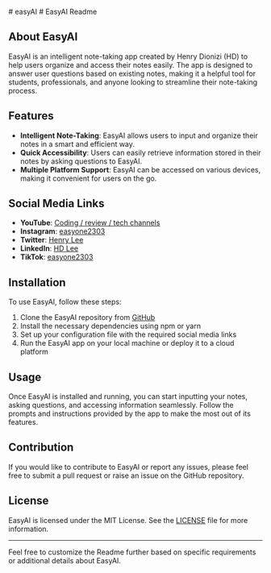 #   e a s y A I 
 # EasyAI Readme

## About EasyAI

EasyAI is an intelligent note-taking app created by Henry Dionizi (HD) to help users organize and access their notes easily. The app is designed to answer user questions based on existing notes, making it a helpful tool for students, professionals, and anyone looking to streamline their note-taking process.

## Features

- **Intelligent Note-Taking**: EasyAI allows users to input and organize their notes in a smart and efficient way.
- **Quick Accessibility**: Users can easily retrieve information stored in their notes by asking questions to EasyAI.
- **Multiple Platform Support**: EasyAI can be accessed on various devices, making it convenient for users on the go.

## Social Media Links

- **YouTube**: [Coding / review / tech channels](https://www.youtube.com/channel/UCYh2FkcoTc0fuJaba5Ysu2Q)
- **Instagram**: [easyone2303](https://www.instagram.com/easyone2303/)
- **Twitter**: [Henry Lee](https://twitter.com/Henrylee_hd)
- **LinkedIn**: [HD Lee](https://www.linkedin.com/in/hd-lee-99897924b/)
- **TikTok**: [easyone2303](https://www.tiktok.com/@easyone2303)

## Installation

To use EasyAI, follow these steps:

1. Clone the EasyAI repository from [GitHub](https://github.com/easyai)
2. Install the necessary dependencies using npm or yarn
3. Set up your configuration file with the required social media links
4. Run the EasyAI app on your local machine or deploy it to a cloud platform

## Usage

Once EasyAI is installed and running, you can start inputting your notes, asking questions, and accessing information seamlessly. Follow the prompts and instructions provided by the app to make the most out of its features.

## Contribution

If you would like to contribute to EasyAI or report any issues, please feel free to submit a pull request or raise an issue on the GitHub repository.

## License

EasyAI is licensed under the MIT License. See the [LICENSE](https://github.com/easyai/LICENSE) file for more information.

---
Feel free to customize the Readme further based on specific requirements or additional details about EasyAI.
